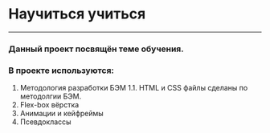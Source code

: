 # Научиться учиться
***
### Данный проект посвящён теме обучения.

### В проекте используются:
1. Методология разработки БЭМ
  1.1. HTML и CSS файлы сделаны по методолгии БЭМ.
2. Flex-box вёрстка
3. Анимации и кейфреймы
4. Псевдоклассы
